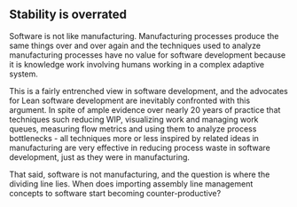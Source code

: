 ## Stability is overrated

Software is not like manufacturing. Manufacturing processes produce the same things over and over again and the techniques
used to analyze manufacturing processes have no value for software development because it is knowledge work involving humans working
in a complex adaptive system.

This is a fairly entrenched view in software development, and the advocates for Lean software development are inevitably confronted
with this argument.  In spite of ample evidence over nearly 20 years of practice that techniques such reducing WIP, visualizing work and managing
work queues, measuring flow metrics and using them to analyze process bottlenecks - all techniques more or less inspired by related ideas
in manufacturing are very effective in reducing process waste in software development, just as they were in manufacturing. 

That said, software is not manufacturing, and the question is where the dividing line lies.  When does 
importing assembly line management concepts to software start becoming counter-productive?




